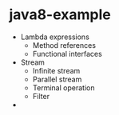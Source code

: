 java8-example
=============

- Lambda expressions
    - Method references
    - Functional interfaces
- Stream
    - Infinite stream
    - Parallel stream
    - Terminal operation
    - Filter
- 

